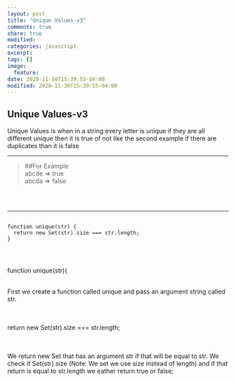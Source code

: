 ```yaml
---
layout: post
title: "Unique Values-v3"
comments: true
share: true
modified:
categories: javascript
excerpt:
tags: []
image:
  feature:
date: 2020-11-30T15:39:55-04:00
modified: 2020-11-30T15:39:55-04:00
---
```


## Unique Values-v3

Unique Values is when in a string every letter is unique if they are all different unique then it is true of not like the second example if there are duplicates than it is false
___

> ##For Example<br>
  abcde => true<br>
 abcda => false<br>
>
##
<br>

___

~~~

function unique(str) {
  return new Set(str).size === str.length;
}




~~~

function unique(str){ <br><br>

First we create a function called unique and pass an argument string called str.

<br><br>
  return new Set(str).size === str.length;

<br><br>
We return new Set that has an argument str if that will be equal to str.
We check if Set(str).size (Note: We set we use size instead of length) and if that return is equal to str.length we eather return true or false;



